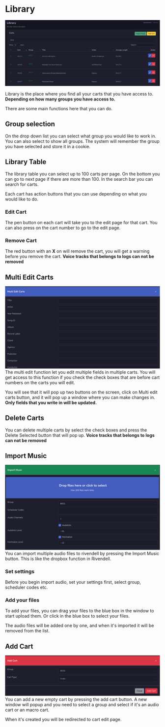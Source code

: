 # Library

![Screenshot](img/library.png)

Library is the place where you find all your carts that you have access to. **Depending on how many groups you have access to.**

There are some main functions here that you can do.

## Group selection
On the drop down list you can select what group you would like to work in. You can also select to show all groups. The system will remember the group you have selected and store it in a cookie.

## Library Table
The library table you can select up to 100 carts per page. On the bottom you can go to next page if there are more than 100. In the search bar you can search for carts.

Each cart has action buttons that you can use depending on what you would like to do.

### Edit Cart
The pen button on each cart will take you to the edit page for that cart. You can also press on the cart number to go to the edit page.

### Remove Cart
The red button with an **X** on will remove the cart, you will get a warning before you remove the cart. **Voice tracks that belongs to logs can not be removed**

## Multi Edit Carts
![Screenshot](img/multiedit.png)
The multi edit function let you edit multiple fields in multiple carts. You will get access to this function if you check the check boxes that are before cart numbers on the carts you will edit.

You will see that it will pop up two buttons on the screen, click on Multi edit carts button, and it will pop up a window where you can make changes in. **Only fields that you write in will be updated.**

## Delete Carts
You can delete multiple carts by select the check boxes and press the Delete Selected button that will pop up. **Voice tracks that belongs to logs can not be removed**

## Import Music
![Screenshot](img/importmusic.png)
You can import multiple audio files to rivendell by pressing the Import Music button. This is like the dropbox function in Rivendell.

### Set settings
Before you begin import audio, set your settings first, select group, scheduler codes etc.

### Add your files
To add your files, you can drag your files to the blue box in the window to start upload them. Or click in the blue box to select your files.

The audio files will be added one by one, and when it's imported it will be removed from the list.

## Add Cart
![Screenshot](img/addcart.png)
You can add a new empty cart by pressing the add cart button. A new window will popup and you need to select a group and select if it's an audio cart or an macro cart.

When it's created you will be redirected to cart edit page.
